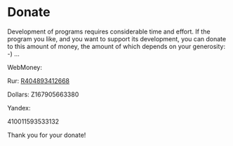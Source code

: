 # Donate #


Development of programs requires considerable time and effort. If the program you like, and you want to support its development, you can donate to this amount of money, the amount of which depends on your generosity: -) ...


WebMoney:

Rur: [R404893412668](https://code.google.com/p/ooofbtools/source/detail?r=404893412668)

Dollars: Z167905663380


Yandex:

410011593533132


Thank you for your donate!